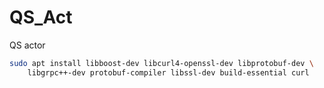 # QS_Act
QS actor


```bash
sudo apt install libboost-dev libcurl4-openssl-dev libprotobuf-dev \
    libgrpc++-dev protobuf-compiler libssl-dev build-essential curl
```
